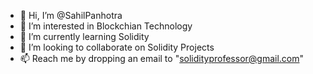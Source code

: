 - 👋 Hi, I’m @SahilPanhotra
- 👀 I’m interested in Blockchian Technology 
- 🌱 I’m currently learning Solidity
- 💞️ I’m looking to collaborate on Solidity Projects
- 📫 Reach me by dropping an email to "solidityprofessor@gmail.com"

<!---
blockchainmastery/blockchainmastery is a ✨ special ✨ repository because its `README.md` (this file) appears on your GitHub profile.
You can click the Preview link to take a look at your changes.
--->
